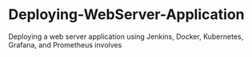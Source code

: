 # Deploying-WebServer-Application
Deploying a web server application using Jenkins, Docker, Kubernetes, Grafana, and Prometheus involves
